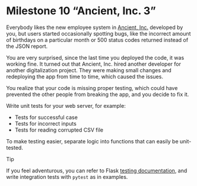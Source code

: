 # Milestone 10 “Ancient, Inc. 3”

Everybody likes the new employee system in [Ancient, Inc.](../milestone_7) developed by you, but users started occasionally spotting bugs, like the incorrect amount of birthdays on a particular month or 500 status codes returned instead of the JSON report.

You are very surprised, since the last time you deployed the code, it was working fine. It turned out that Ancient, Inc. hired another developer for another digitalization project. They were making small changes and redeploying the app from time to time, which caused the issues.

You realize that your code is missing proper testing, which could have prevented the other people from breaking the app, and you decide to fix it.

Write unit tests for your web server, for example:

- Tests for successful case
- Tests for incorrect inputs
- Tests for reading corrupted CSV file

To make testing easier, separate logic into functions that can easily be unit-tested.

> [!Tip]
> If you feel adventurous, you can refer to Flask [testing documentation](https://flask.palletsprojects.com/en/2.0.x/testing/]), and write integration tests with `pytest` as in examples.

